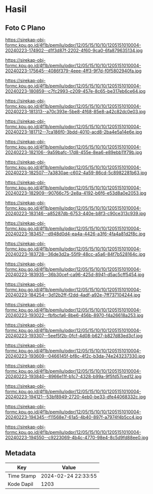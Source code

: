 # Hasil

## Foto C Plano

https://sirekap-obj-formc.kpu.go.id/4f1b/pemilu/pdpr/12/05/15/10/10/1205151010004-20240223-174902--d1f3d87f-2202-4f60-9ca0-6fa879635134.jpg

https://sirekap-obj-formc.kpu.go.id/4f1b/pemilu/pdpr/12/05/15/10/10/1205151010004-20240223-175645--4086f379-4eee-4ff3-9f7d-f0f5802940fa.jpg

https://sirekap-obj-formc.kpu.go.id/4f1b/pemilu/pdpr/12/05/15/10/10/1205151010004-20240223-180859--c7fc2993-c209-457e-8c65-be317eb6ce64.jpg

https://sirekap-obj-formc.kpu.go.id/4f1b/pemilu/pdpr/12/05/15/10/10/1205151010004-20240223-181313--a70c393e-5be8-4f68-85e8-a42c82dc0e03.jpg

https://sirekap-obj-formc.kpu.go.id/4f1b/pemilu/pdpr/12/05/15/10/10/1205151010004-20240223-181712--7ca186f0-3bdd-4010-acd8-2ba4e5a14e6e.jpg

https://sirekap-obj-formc.kpu.go.id/4f1b/pemilu/pdpr/12/05/15/10/10/1205151010004-20240223-182106--9a59bafc-17d8-455e-8ea6-e89ebb11f79b.jpg

https://sirekap-obj-formc.kpu.go.id/4f1b/pemilu/pdpr/12/05/15/10/10/1205151010004-20240223-182507--7a3830ae-c602-4a59-86cd-5c8982281b63.jpg

https://sirekap-obj-formc.kpu.go.id/4f1b/pemilu/pdpr/12/05/15/10/10/1205151010004-20240223-182909--90766c75-2e8a-4192-b6f6-e53d8a0e2053.jpg

https://sirekap-obj-formc.kpu.go.id/4f1b/pemilu/pdpr/12/05/15/10/10/1205151010004-20240223-183146--a85287db-6753-440e-b8f3-c90ce313c939.jpg

https://sirekap-obj-formc.kpu.go.id/4f1b/pemilu/pdpr/12/05/15/10/10/1205151010004-20240223-183457--d948d0d4-ea4a-4426-a3f6-4fa4a81d2f8c.jpg

https://sirekap-obj-formc.kpu.go.id/4f1b/pemilu/pdpr/12/05/15/10/10/1205151010004-20240223-183728--36de3d2a-55f9-48cc-a5a6-84f7b528164c.jpg

https://sirekap-obj-formc.kpu.go.id/4f1b/pemilu/pdpr/12/05/15/10/10/1205151010004-20240223-183935--36b30cef-ca96-425d-8941-d5ac5cff5454.jpg

https://sirekap-obj-formc.kpu.go.id/4f1b/pemilu/pdpr/12/05/15/10/10/1205151010004-20240223-184254--3d12b2ff-f2dd-4adf-a92e-7ff737104244.jpg

https://sirekap-obj-formc.kpu.go.id/4f1b/pemilu/pdpr/12/05/15/10/10/1205151010004-20240223-193022--fbfbcfa6-8be6-456b-8970-f4a26618a253.jpg

https://sirekap-obj-formc.kpu.go.id/4f1b/pemilu/pdpr/12/05/15/10/10/1205151010004-20240223-193307--5eef5f2b-0fcf-4d08-b627-b827d83ed3cf.jpg

https://sirekap-obj-formc.kpu.go.id/4f1b/pemilu/pdpr/12/05/15/10/10/1205151010004-20240223-193609--0466145f-bf8c-4f2c-b3da-74e243237330.jpg

https://sirekap-obj-formc.kpu.go.id/4f1b/pemilu/pdpr/12/05/15/10/10/1205151010004-20240223-193840--8966e11f-b1c7-4328-b99a-9f5fd57ced12.jpg

https://sirekap-obj-formc.kpu.go.id/4f1b/pemilu/pdpr/12/05/15/10/10/1205151010004-20240223-194121--53bf8949-2720-4eb0-be33-dfe44068332c.jpg

https://sirekap-obj-formc.kpu.go.id/4f1b/pemilu/pdpr/12/05/15/10/10/1205151010004-20240223-194345--f11568e7-61a5-4b40-897f-a7974f4b5cc4.jpg

https://sirekap-obj-formc.kpu.go.id/4f1b/pemilu/pdpr/12/05/15/10/10/1205151010004-20240223-194550--c9223069-4b4c-4770-98e4-8c5d9fd88ee0.jpg


## Metadata

| Key        | Value               |
| ---------- | ------------------- |
| Time Stamp | 2024-02-24 22:33:55 |
| Kode Dapil | 1203                |




